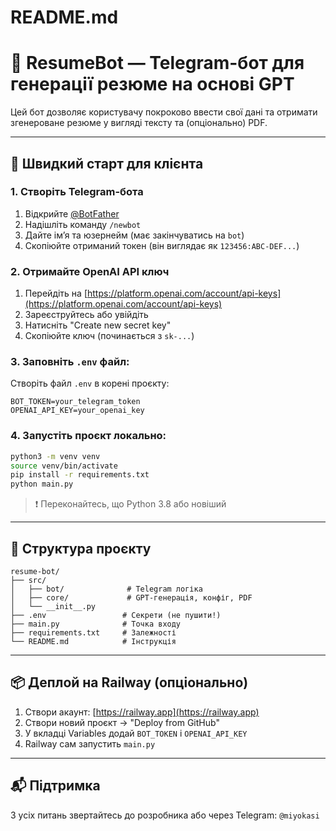 # README.md

# 🤖 ResumeBot — Telegram-бот для генерації резюме на основі GPT

Цей бот дозволяє користувачу покроково ввести свої дані та отримати згенероване резюме у вигляді тексту та (опціонально) PDF.

---

## 🚀 Швидкий старт для клієнта

### 1. Створіть Telegram-бота
1. Відкрийте [@BotFather](https://t.me/BotFather)
2. Надішліть команду `/newbot`
3. Дайте ім’я та юзернейм (має закінчуватись на `bot`)
4. Скопіюйте отриманий токен (він виглядає як `123456:ABC-DEF...`)

### 2. Отримайте OpenAI API ключ
1. Перейдіть на [https://platform.openai.com/account/api-keys](https://platform.openai.com/account/api-keys)
2. Зареєструйтесь або увійдіть
3. Натисніть "Create new secret key"
4. Скопіюйте ключ (починається з `sk-...`)

### 3. Заповніть `.env` файл:
Створіть файл `.env` в корені проєкту:
```env
BOT_TOKEN=your_telegram_token
OPENAI_API_KEY=your_openai_key
```

### 4. Запустіть проєкт локально:
```bash
python3 -m venv venv
source venv/bin/activate
pip install -r requirements.txt
python main.py
```

> ❗ Переконайтесь, що Python 3.8 або новіший

---

## 📁 Структура проєкту
```
resume-bot/
├── src/
│   ├── bot/              # Telegram логіка
│   ├── core/             # GPT-генерація, конфіг, PDF
│   └── __init__.py
├── .env                 # Секрети (не пушити!)
├── main.py              # Точка входу
├── requirements.txt     # Залежності
└── README.md            # Інструкція
```

---

## 📦 Деплой на Railway (опціонально)
1. Створи акаунт: [https://railway.app](https://railway.app)
2. Створи новий проєкт → "Deploy from GitHub"
3. У вкладці Variables додай `BOT_TOKEN` і `OPENAI_API_KEY`
4. Railway сам запустить `main.py`

---

## 📬 Підтримка
З усіх питань звертайтесь до розробника або через Telegram: `@miyokasi`


